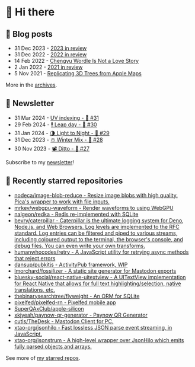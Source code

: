 # 👋 Hi there

## 📝 Blog posts

<!-- feed start -->
- 31 Dec 2023 - [2023 in review](https://cheeaun.com/blog/2023/12/2023-in-review/)
- 31 Dec 2022 - [2022 in review](https://cheeaun.com/blog/2022/12/2022-in-review/)
- 14 Feb 2022 - [Chengyu Wordle Is Not a Love Story](https://cheeaun.com/blog/2022/02/chengyu-wordle-is-not-a-love-story/)
- 2 Jan 2022 - [2021 in review](https://cheeaun.com/blog/2022/01/2021-in-review/)
- 5 Nov 2021 - [Replicating 3D Trees from Apple Maps](https://cheeaun.com/blog/2021/11/replicating-3d-trees-apple-maps/)
<!-- feed end -->

More in the [archives](https://cheeaun.com/blog/archives/).

## 📰 Newsletter

<!-- newsletter start -->
- 31 Mar 2024 - [UV indexing - 🥫 #31](https://cheeaun.substack.com/p/uv-indexing-31)
- 29 Feb 2024 - [🕴️ Leap day - 🥫 #30](https://cheeaun.substack.com/p/leap-day-30)
- 31 Jan 2024 - [🌗 Light to Night - 🥫 #29](https://cheeaun.substack.com/p/light-to-night-29)
- 31 Dec 2023 - [☃️ Winter Mix - 🥫 #28](https://cheeaun.substack.com/p/winter-mix-28)
- 30 Nov 2023 - [📽️ Ditto - 🥫 #27](https://cheeaun.substack.com/p/ditto-27)
<!-- newsletter end -->

Subscribe to my [newsletter](https://cheeaun.substack.com/)!

## 🌟 Recently starred repositories

<!-- starred repos start -->
- [nodeca/image-blob-reduce - Resize image blobs with high quality. Pica's wrapper to work with file inputs.](https://github.com/nodeca/image-blob-reduce)
- [mrkev/webgpu-waveform - Render waveforms to <canvas /> using WebGPU](https://github.com/mrkev/webgpu-waveform)
- [nalgeon/redka - Redis re-implemented with SQLite](https://github.com/nalgeon/redka)
- [bevry/caterpillar - Caterpillar is the ultimate logging system for Deno, Node.js, and Web Browsers. Log levels are implemented to the RFC standard. Log entries can be filtered and piped to various streams, including coloured output to the terminal, the browser's console, and debug files. You can even write your own transforms.](https://github.com/bevry/caterpillar)
- [humanwhocodes/retry - A JavaScript utility for retrying async methods that reject errors](https://github.com/humanwhocodes/retry)
- [dansup/pubkitjs - ActivityPub framework, WIP](https://github.com/dansup/pubkitjs)
- [lmorchard/fossilizer - A static site generator for Mastodon exports](https://github.com/lmorchard/fossilizer)
- [bluesky-social/react-native-uitextview - A UITextView implementation for React Native that allows for full text highlighting/selection, native translations, etc.](https://github.com/bluesky-social/react-native-uitextview)
- [thebinarysearchtree/flyweight - An ORM for SQLite](https://github.com/thebinarysearchtree/flyweight)
- [pixelfed/pixelfed-rn - Pixelfed mobile app](https://github.com/pixelfed/pixelfed-rn)
- [SuperQAxClub/apple-silicon](https://github.com/SuperQAxClub/apple-silicon)
- [xkjyeah/paynow-qr-generator - Paynow QR Generator](https://github.com/xkjyeah/paynow-qr-generator)
- [cutls/TheDesk - Mastodon Client for PC.](https://github.com/cutls/TheDesk)
- [xtao-org/jsonhilo - Fast lossless JSON parse event streaming, in JavaScript.](https://github.com/xtao-org/jsonhilo)
- [xtao-org/jsonstrum - A high-level wrapper over JsonHilo which emits fully parsed objects and arrays.](https://github.com/xtao-org/jsonstrum)
<!-- starred repos end -->

See more of [my starred repos](https://github.com/stars/cheeaun/).
